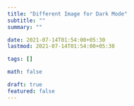 ```yaml
---
title: "Different Image for Dark Mode"
subtitle: ""
summary: ""

date: 2021-07-14T01:54:00+05:30
lastmod: 2021-07-14T01:54:00+05:30

tags: []

math: false

draft: true
featured: false
---
```

